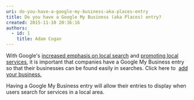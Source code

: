 ```yaml
---
uri: do-you-have-a-google-my-business-aka-places-entry
title: Do you have a Google My Business (aka Places) entry?
created: 2015-11-10 20:36:16
authors:
  - id: 1
    title: Adam Cogan
---
```





<span class='intro'> <p>With Google's&#160;<a href="http&#58;//googleblog.blogspot.com/2010/10/place-search-faster-easier-way-to-find.html" target="_blank">increased emphasis on local search</a>&#160;and&#160;<a href="http&#58;//www.seobook.com/localization" target="_blank">promoting local services</a>,&#160;it is important that companies have a Google My Business entry so that their businesses can be found easily in searches. Click here to&#160; <a href="http&#58;//www.google.com/local/add/businessCenter" target="_blank">add your business.</a>​​​</p> </span>

<p>Having a Google My Business entry will allow their entries to display when users search for services in a local area.</p>


